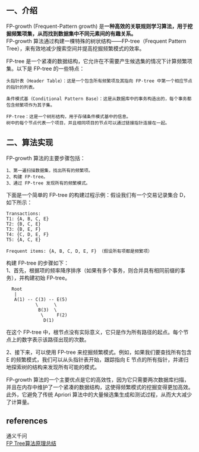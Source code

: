 ## 一、介绍
FP-growth (Frequent-Pattern growth) 是**一种高效的关联规则学习算法，用于挖掘频繁项集，从而找到数据集中不同元素间的有趣关系。**  
FP-growth 算法通过构建一棵特殊的树状结构——FP-tree（Frequent Pattern Tree），来有效地减少搜索空间并提高挖掘频繁模式的效率。

FP-tree 是一个紧凑的数据结构，它允许在不需要产生候选集的情况下计算频繁项集。以下是 FP-tree 的一些特点：
```
头指针表（Header Table）：这是一个包含所有频繁项及其指向 FP-tree 中第一个相应节点的指针的列表。

条件模式基（Conditional Pattern Base）：这是从数据库中的事务构造出的，每个事务都包含频繁项作为其子集。

FP-tree：这是一个树形结构，用于存储条件模式基中的信息。
树中的每个节点代表一个项目，并且相同项目的节点可以通过链接指针连接在一起。
```

## 二、算法实现
FP-growth 算法的主要步骤包括：
```
1、第一遍扫描数据集，找出所有的频繁项。
2、构建 FP-tree。
3、通过 FP-tree 发现所有的频繁模式。
```
下面是一个简单的 FP-tree 的构建过程示例：假设我们有一个交易记录集合 D，如下所示：
```
Transactions:
T1: {A, B, C, E}
T2: {B, C, E}
T3: {B, E, F}
T4: {C, D, E, F}
T5: {A, C, E}

Frequent items: {A, B, C, D, E, F} （假设所有项都是频繁项）
```
构建 FP-tree 的步骤如下：  
1、首先，根据项的频率降序排序（如果有多个事务，则合并具有相同前缀的事务），并构建初始 FP-tree。
```
  Root
   |
   A(1) -- C(3) -- E(5)
           \      \
            B(3)  \
             \     F(2)
              D(1)
```
在这个 FP-tree 中，根节点没有实际意义，它只是作为所有路径的起点。每个节点上的数字表示该路径出现的次数。

2、接下来，可以使用 FP-tree 来挖掘频繁模式。例如，如果我们要查找所有包含 E 的频繁模式，我们可以从头指针表开始，跟踪指向 E 节点的所有指针，并递归地探索树的结构来发现所有可能的模式。

FP-growth 算法的一个主要优点是它的高效性，因为它只需要两次数据库扫描，并且在内存中维护了一个紧凑的数据结构，这使得频繁模式的挖掘变得更加高效。此外，它避免了传统 Apriori 算法中的大量候选集生成和测试过程，从而大大减少了计算量。

## references
通义千问  
[FP Tree算法原理总结](https://www.cnblogs.com/pinard/p/6307064.html)
